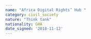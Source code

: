```yaml
---
name: "Africa Digital Rights’ Hub "
category: civil_society
nature: "Think tank"
nationality: GHA
date_signed: '2018-11-12'
---
```

    